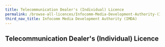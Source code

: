 ```yaml
---
title: Telecommunication Dealer's (Individual) Licence
permalink: /browse-all-licences/Infocomm-Media-Development-Authority-(IMDA)/
third_nav_title: Infocomm Media Development Authority (IMDA)
---
```

## Telecommunication Dealer's (Individual) Licence
